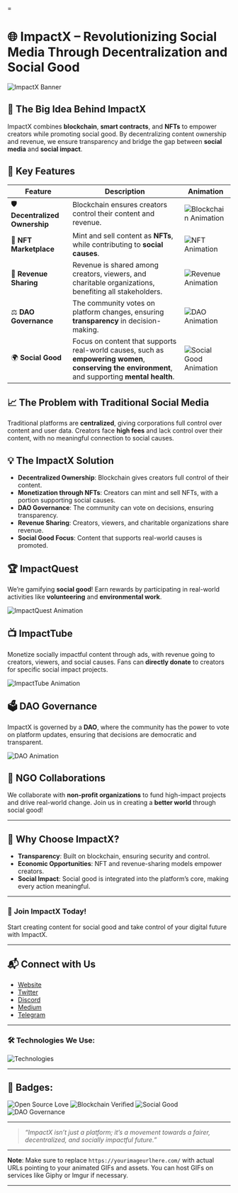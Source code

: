 =
# 🌐 **ImpactX** – Revolutionizing Social Media Through Decentralization and Social Good

![ImpactX Banner](https://yourimageurlhere.com/banner.gif) <!-- Add a custom banner with your logo and mission statement -->

## 🚀 **The Big Idea Behind ImpactX**

ImpactX combines **blockchain**, **smart contracts**, and **NFTs** to empower creators while promoting social good. By decentralizing content ownership and revenue, we ensure transparency and bridge the gap between **social media** and **social impact**.

## 🔑 **Key Features**

| Feature               | Description                                                                                                                                       | Animation |
|-----------------------|---------------------------------------------------------------------------------------------------------------------------------------------------|-----------|
| 🛡️ **Decentralized Ownership** | Blockchain ensures creators control their content and revenue.                                                                                 | ![Blockchain Animation](https://yourimageurlhere.com/blockchain.gif) |
| 🎨 **NFT Marketplace**  | Mint and sell content as **NFTs**, while contributing to **social causes**.                                                                       | ![NFT Animation](https://yourimageurlhere.com/nft.gif) |
| 💸 **Revenue Sharing**  | Revenue is shared among creators, viewers, and charitable organizations, benefiting all stakeholders.                                            | ![Revenue Animation](https://yourimageurlhere.com/revenue.gif) |
| ⚖️ **DAO Governance**   | The community votes on platform changes, ensuring **transparency** in decision-making.                                                          | ![DAO Animation](https://yourimageurlhere.com/dao.gif) |
| 🌍 **Social Good**      | Focus on content that supports real-world causes, such as **empowering women**, **conserving the environment**, and supporting **mental health**. | ![Social Good Animation](https://yourimageurlhere.com/social-good.gif) |

## 📈 **The Problem with Traditional Social Media**

Traditional platforms are **centralized**, giving corporations full control over content and user data. Creators face **high fees** and lack control over their content, with no meaningful connection to social causes.

## 💡 **The ImpactX Solution**

- **Decentralized Ownership**: Blockchain gives creators full control of their content.
- **Monetization through NFTs**: Creators can mint and sell NFTs, with a portion supporting social causes.
- **DAO Governance**: The community can vote on decisions, ensuring transparency.
- **Revenue Sharing**: Creators, viewers, and charitable organizations share revenue.
- **Social Good Focus**: Content that supports real-world causes is promoted.

## 🏆 **ImpactQuest**

We’re gamifying **social good**! Earn rewards by participating in real-world activities like **volunteering** and **environmental work**.

![ImpactQuest Animation](https://yourimageurlhere.com/impactquest.gif)

## 📺 **ImpactTube**

Monetize socially impactful content through ads, with revenue going to creators, viewers, and social causes. Fans can **directly donate** to creators for specific social impact projects.

![ImpactTube Animation](https://yourimageurlhere.com/impacttube.gif)

## 🗳️ **DAO Governance**

ImpactX is governed by a **DAO**, where the community has the power to vote on platform updates, ensuring that decisions are democratic and transparent.

![DAO Animation](https://yourimageurlhere.com/dao.gif)

## 🤝 **NGO Collaborations**

We collaborate with **non-profit organizations** to fund high-impact projects and drive real-world change. Join us in creating a **better world** through social good!

---

## 🎯 **Why Choose ImpactX?**

- **Transparency**: Built on blockchain, ensuring security and control.
- **Economic Opportunities**: NFT and revenue-sharing models empower creators.
- **Social Impact**: Social good is integrated into the platform’s core, making every action meaningful.

---

### 🚀 **Join ImpactX Today!**

Start creating content for social good and take control of your digital future with ImpactX.

---

## 📬 **Connect with Us**

- [Website](https://impactxplatform.com)
- [Twitter](https://twitter.com/impactx)
- [Discord](https://discord.gg/impactx)
- [Medium](https://medium.com/@impactx)
- [Telegram](https://t.me/impactx)

---

### 🛠️ **Technologies We Use**:

![Technologies](https://skillicons.dev/icons?i=blockchain,solidity,nft,react,js,ts,python,graphql)

---

## 🏅 **Badges**:

![Open Source Love](https://badges.frapsoft.com/os/v1/open-source.svg?v=103)
![Blockchain Verified](https://img.shields.io/badge/blockchain-verified-green)
![Social Good](https://img.shields.io/badge/Social-Good-blue)
![DAO Governance](https://img.shields.io/badge/DAO-Governance-orange)

---

> _“ImpactX isn’t just a platform; it’s a movement towards a fairer, decentralized, and socially impactful future.”_

---

**Note**: Make sure to replace `https://yourimageurlhere.com/` with actual URLs pointing to your animated GIFs and assets. You can host GIFs on services like Giphy or Imgur if necessary.

---
